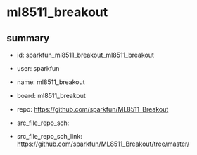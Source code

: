 # ml8511_breakout
 
## summary 
* id: sparkfun_ml8511_breakout_ml8511_breakout
* user: sparkfun
* name: ml8511_breakout
* board: ml8511_breakout
* repo: https://github.com/sparkfun/ML8511_Breakout



* src_file_repo_sch: 
* src_file_repo_sch_link: https://github.com/sparkfun/ML8511_Breakout/tree/master/






